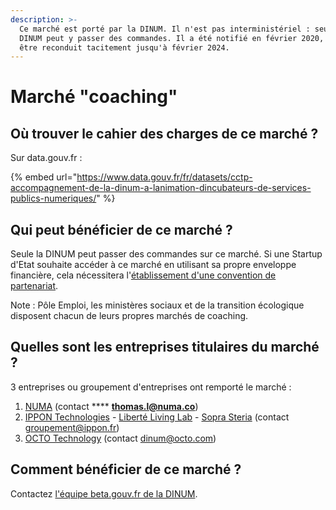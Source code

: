 ```yaml
---
description: >-
  Ce marché est porté par la DINUM. Il n'est pas interministériel : seul la
  DINUM peut y passer des commandes. Il a été notifié en février 2020, et peut
  être reconduit tacitement jusqu'à février 2024.
---
```


# Marché "coaching"

## Où trouver le cahier des charges de ce marché ?

Sur data.gouv.fr :

{% embed url="https://www.data.gouv.fr/fr/datasets/cctp-accompagnement-de-la-dinum-a-lanimation-dincubateurs-de-services-publics-numeriques/" %}

## Qui peut bénéficier de ce marché ?

Seule la DINUM peut passer des commandes sur ce marché. Si une Startup d'Etat souhaite accéder à ce marché en utilisant sa propre enveloppe financière, cela nécessitera l'[établissement d'une convention de partenariat](broken-reference).

Note : Pôle Emploi, les ministères sociaux et de la transition écologique disposent chacun de leurs propres marchés de coaching.&#x20;

## Quelles sont les entreprises titulaires du marché ?

3 entreprises ou groupement d'entreprises ont remporté le marché :

1. [NUMA](https://fr.numa.co/) (contact **** [**thomas.l@numa.co**](mailto:thomas.l@numa.co))
2. [IPPON Technologies](https://fr.ippon.tech/) - [Liberté Living Lab](https://www.liberte.paris/) - [Sopra Steria](https://www.soprasteria.com/fr) (contact groupement@ippon.fr)&#x20;
3. [OCTO Technology](https://www.octo.com/) (contact dinum@octo.com)

## Comment bénéficier de ce marché ?

Contactez [l'équipe beta.gouv.fr de la DINUM](../../../../decouvrir-les-guides-des-autres-incubateurs/incubateur-de-la-dinum/lequipe-danimation-beta.gouv.fr.md).
